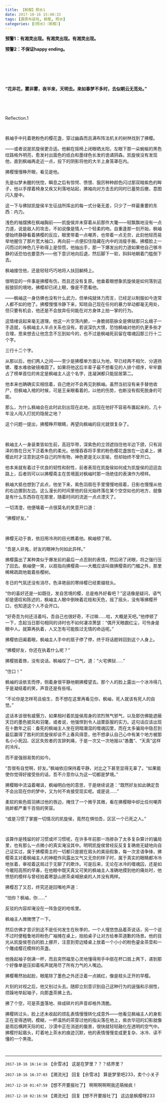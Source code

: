 ```yaml
---
title: 【枫樱】照水1
date: 2017-10-16 15:40:33
tags: [霹雳布袋戏, 枫樱, 照水]
categories: [《照水》（枫樱）]
---
```


<p dir="ltr"  ><b>预警1：有湘灵出现。有湘灵出现。有湘灵出现。</b></p> 
<p dir="ltr"  ><b>预警2：不保证happy ending。</b></p> 
<p dir="ltr"  >&nbsp;</p> 
<p dir="ltr"  >&nbsp;</p> 
<p dir="ltr"  >&nbsp;</p> 
<p dir="ltr"  ><b>“花非花，雾非雾，夜半来，天明去。来如春梦不多时，去似朝云无觅处。”</b></p> 
<p dir="ltr"  >&nbsp;</p> 
<p dir="ltr"  >&nbsp;</p> 
<p dir="ltr"  >Reflection.1</p> 
<p dir="ltr"  >&nbsp;</p> 
<p dir="ltr"  >枫岫手中托着艳粉色的樱花盏，穿过幽森而且满布阵法机关的树林找到了拂樱。</p> 
<p dir="ltr"  >——或者说是凯旋侯更合适。他躺在摇椅上闭眼晒太阳，左眼下那一朵蜿蜒的黑色纹路格外明亮，愈发衬出面色的纸白和墨绿色长发的诡谲阴森。凯旋侯没有发现他，直到枫岫再走近一点，投下的阴影将他的大半上身笼罩在内。</p> 
<p dir="ltr"  >拂樱慢慢睁开眼，看见是他。</p> 
<p dir="ltr"  >先是似梦未醒的恍惚，瞬息之后有惊愕、愤恨、狠厉种种颜色闪过那双暗紫色的眸子，他以手撑着椅身又疾又利落地站起，拂袖向对方击去的同时已蓄势后撤，意图闪入屋中。</p> 
<p dir="ltr"  >这一下与佛狱凯旋侯半生征战所挥出的每一式分毫无差，只少了一样最重要的东西：内力。</p> 
<p dir="ltr"  >浅色的袖摆拂在枫岫胸前——凯旋侯并未穿着从前那件大氅——轻飘飘地没有一点力道，说是敌人的攻击，不如说像是情人一个轻柔的吻。自重逢那一刻开始，枫岫便始终静静看着拂樱的反应，眼里带着一点嘲弄，也带着一点无奈，此刻他轻而易举地握住了那片宽大袖口，再向前一点便扣住隐藏在内中的消瘦手腕。拂樱脸上一闪而过的神色几乎称得上是惊慌，他抽出手，那一下爆发出的力道如果他自己够冷静的话恐怕也要意外——他下意识地向后退，然后脚下一软，斜斜地朝着门槛倒下去。</p> 
<p dir="ltr"  >枫岫接住他，还是轻轻巧巧地将人扶回躺椅上。</p> 
<p dir="ltr"  >很明显的一件事是拂樱有伤，而且还没有复原。他垂着眼想象凯旋侯是如何落到这般狼狈的境地，拂樱却已闭上眼，像是不愿看他。</p> 
<p dir="ltr"  >——枫岫这一身仿佛也没有什么武力，但单纯就体力而言，已经足以制服如今连常人都不如的他了。拂樱慢慢冷静下来，知晓自己现在任何的暴力举动都毫无用处，但只要有机会，他还是不会放弃任何能在对方身体上拍一掌的行为。</p> 
<p dir="ltr"  >这情绪说起来毫无道理。他这一片空荡内腑，一身脆弱筋脉全是佛狱那只幺蛾子一手造就，与枫岫主人半点关系也没有。若说深仇大恨，恐怕枫岫对他的仇更多些才合理，思来想去让他念念不忘到如今的，也不过是枫岫死前留在噬魂囚那三行十二个字。</p> 
<p dir="ltr"  >三行十二个字。</p> 
<p dir="ltr"  >从那以后，他们两人之间——至少是拂樱单方面认为地，早已经两不相欠、分道扬镳、覆水难收破镜难圆了。如果将他这后半辈子最不想看见的人排个顺序，牢牢霸占了榜单首位的肯定是枫岫主人这个名字，连凝渊都只能屈居第二。</p> 
<p dir="ltr"  >他本来也确确实实相信着，自己绝对不会再见到枫岫。虽然当初没有亲手替他收尸，但枫岫入棺的时候，可是王亲眼看着的，以他的伤势，也断没有假死脱身的可能。</p> 
<p dir="ltr"  >那么，为什么枫岫会在此时此刻出现在此地，出现在他好不容易布置起来的，几十年没人闯入打扰的隐居之地？</p> 
<p dir="ltr"  >这个问题一提出，拂樱睁开眼睛，再望向枫岫的目光就很复杂了。</p> 
<p dir="ltr"  >&nbsp;</p> 
<p dir="ltr"  >枫岫主人一身装束皆如生前，高冠华带，深紫色的立领遮挡住他半边下颌，只有润泽的唇在日光下泛着朱色的柔光。他慢吞吞将手里的粉色樱花盏放在一边桌上，拂樱此时才注意到这件自己的所有物，神色更是无以言喻，但却始终不曾开口。</p> 
<p dir="ltr"  >他本来就有着过于优良的韧性和耐性，前者表现在凯旋侯如何成为凯旋侯的迢迢血路上，后者则可以以拂樱斋主在苦境面对枫岫时那一场绝佳的表演作为榜样。</p> 
<p dir="ltr"  >枫岫大抵也想到了此点，他坐下来，紫色羽扇在手里慢慢地摇着，日影也慢慢从他的右边挪到左边。这么漫长的时间里他的目光始终落在某个空空如也的地方，就像是有什么东西存在在那里，随着时间的流逝一点点湮灭了。</p> 
<p dir="ltr"  >一切清澄，他便噙着一点很莫名的笑意开口道：</p> 
<p dir="ltr"  >“拂樱好友。”</p> 
<p dir="ltr"  >&nbsp;</p> 
<p dir="ltr"  >拂樱无动于衷，依旧用冷冽的目光瞧着他。枫岫顿了顿。</p> 
<p dir="ltr"  >“吾是人非鬼，好友的眼神为何如此异样。”</p> 
<p dir="ltr"  >拂樱露出了某种类似于爆发前的最后一点忍耐的表情，然后闭了闭眼，将之强行压了回去。枫岫便一笑，以扇指向拂樱斋——大概应该叫做拂樱斋的门楣之外，那里稀稀疏疏地栽着些樱树。</p> 
<p dir="ltr"  >冬日的气氛还没有消尽，色泽艳丽的寒绯樱已经累缀枝头。</p> 
<p dir="ltr"  >“你的喜好还是一如既往，发自苦境的樱，总是格外好看吧？”这话像是疑问，语气却是感叹和陈述的，枫岫主人眼中倒映着花枝和天色，摇了摇头，没有等拂樱开口，也知道这个人不会开口。</p> 
<p dir="ltr"  >“好奇吾为何还活着吗，吾自己也很好奇，不过嘛……哈，大概是天吧。”他停顿了一下，念起当日那句相同的诗时也不如何凄凉萧瑟：“偶开天眼觑红尘，可怜身是眼中人。就算再执着，人又怎有可能胜过无情的命运呢。”</p> 
<p dir="ltr"  >拂樱依旧阖着眼，枫岫主人手中的扇子停了停，终于将话题转回到这个人身上。</p> 
<p dir="ltr"  >“拂樱好友，你还在执着什么呢？”</p> 
<p dir="ltr"  >拂樱抿着唇，没有说话。枫岫叹了一口气，道：“火宅佛狱……”</p> 
<p dir="ltr"  >“住口！”</p> 
<p dir="ltr"  >枫岫的话依言而停，侧着身很平静地朝拂樱望去。那个人的脸上露出一个冰冷得几乎是凝结着的笑，声音还是有些哑。</p> 
<p dir="ltr"  >“不论你是怎样苟且偷生，吾不想在这里再看见你，枫岫，死人就该有死人的自觉。”</p> 
<p dir="ltr"  >这话本该很有威慑力，如果相衬着凯旋侯周身的浓烈煞气邪气，以及那仿佛能遮蔽天日的墨色披风和羽氅，或者说，他强悍到令人战栗臣服的实力。这句话应该出现在十数年之前：垂死的枫岫主人坐在阴暗潮湿的噬魂囚里，而在太多骗局中隐忍到最后赢得了胜利的凯旋侯却谈不上春风得意，他不想承认自己心中有某个地方被那名小小死囚、区区失败者的言辞刺痛，于是一次又一次地报以“愚蠢”、“天真”这样的冷斥。</p> 
<p dir="ltr"  >而不是强弱易势的如今。</p> 
<p dir="ltr"  >“吾很有自觉啊，好友。”枫岫依旧保持着平静，对比之下甚至显得无辜了。“如果能使你觉得好接受些的话，吾不介意你认为这一切都是梦境。”</p> 
<p dir="ltr"  >拂樱眼中流溢着嘲讽，枫岫明白他的意思，于是继续说道：“既然好友如此确定吾不会出现在你的梦中，又为何不肯接受现实呢。或是说……”</p> 
<p dir="ltr"  >柔软的紫色扇羽拂过他的唇边，掩住了一个微乎其微，看在拂樱眼中却比任何嘲弄挑衅都严重千百倍的笑容。</p> 
<p dir="ltr"  >“或是习惯了掌握一切情况的凯旋侯，竟然在惧怕吾，区区一个已死之人。”</p> 
<p dir="ltr"  >&nbsp;</p> 
<p dir="ltr"  >该算作是残留的好习惯或坏习惯呢，在许多年前那一场掺杂了太多复杂算计的骗局里，也有那么一点微小的真实淹没其中。明明凯旋侯曾经反反复复确凿无疑地向自己证实过，属于拂樱斋主的一切都只是披在肩头的美丽假象，每一次言语争锋，拂樱斋主对着枫岫主人的神棍作风露出又气又无奈的样子时，属于真实的眼睛都冷冷地张着，审视着这局过于无聊了的欺诈。可是后来，无论在冰冷的噬魂囚，还是如今暖阳高照的早春，在他眼中既天真又可笑的枫岫主人准确地摸到他的痛处时，他愤怒的模样与曾经拍着寒瑟山房茶桌喊掀桌的人并没有两样。</p> 
<p dir="ltr"  >拂樱忍了又忍，终究还是回嘴呛声道：</p> 
<p dir="ltr"  >“怕你？枫岫，你……”</p> 
<p dir="ltr"  >反驳的内容却淹没在一阵急促的呛咳里。</p> 
<p dir="ltr"  >枫岫主人微微愣了一下。</p> 
<p dir="ltr"  >然后仿佛才意识到这不是任何发生在秋季的，一个人慢悠悠品着茶说话，另一个说不过时便粗鲁地将粉色广袖摊在桌上，拍拍桌子让对方给奉茶道歉的场景。他的目光从凯旋侯苍白的脸上挪开，注意到旁边矮桌上放着一个小小的粉色鎏金茶壶和一个雕成樱花模样的茶盏。</p> 
<p dir="ltr"  >他挽起袖子倒满一杯，而且突然福至心灵地懂得用手中扇在杯口扇上两下，递到那个好像单是压抑着咳声就用尽了所有力气的人嘴边。</p> 
<p dir="ltr"  >拂樱蓦然抬起脸，眼尾除了墨色之外还泛着一点嫣红，像是枝头正开的早樱。</p> 
<p dir="ltr"  >片刻的对视之后，他又别过头去。随即立刻意识到自己这种行为的逞强和示弱性，烦躁地举起袖子，向那盏茶拂上去。</p> 
<p dir="ltr"  >拂了个空，可是茶盏落地、摔成碎片的声音却格外清脆。</p> 
<p dir="ltr"  >拂樱转过头，脸上还未收起的烦乱表情慢慢转化成意外——他看见枫岫主人的身影正在变得透明，模糊，一杯温热的茶穿过他的指尖落在地上，紫衣华冠的幻影就像是雨后横跨天际的虹，沙漠中正在消逝的蜃景，很快就轻轻融化在透明的空气中。拂樱拧起眉头，盯着地上茶水的痕迹沉默，他的表情慢慢变成更复杂、冰冷、读不懂的一个黑夜。</p> 
<p dir="ltr"  >&nbsp;</p>

<!-- more -->

---

`2017-10-16 16:14:16` 【佘雪冰】 这是在梦里？？？结界里？

`2017-10-16 16:37:03` 【溯流光】 回复【佘雪冰】 算是梦里吧233，卖个小关子

`2017-12-10 01:47:59` 【想不开要报社了】 啊啊啊啊啊我还萌候疯！

`2017-12-10 02:16:58` 【溯流光】 回复【想不开要报社了】 这边是枫樱呀233
